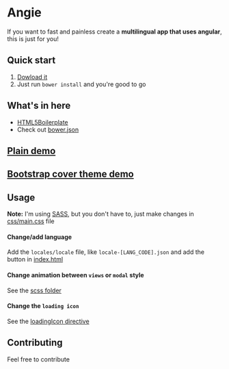 # Angie

If you want to fast and painless create a **multilingual app that uses angular**, this is just for you!

## Quick start

1. [Dowload it](http://antonio-delivuk.from.hr/angie/angie_v0.0.1.rar)
2. Just run `bower install` and you're good to go

## What's in here

* [HTML5Boilerplate](https://github.com/h5bp/html5-boilerplate)
* Check out [bower.json](https://github.com/adelivuk/angie/blob/master/bower.json)

## [Plain demo](http://antonio-delivuk.from.hr/angie)
## [Bootstrap cover theme demo](http://antonio-delivuk.from.hr/angie/bootstrap)

## Usage

**Note:** I'm using [SASS](http://sass-lang.com/), but you don't have to, just make changes in [css/main.css](https://github.com/adelivuk/angie/blob/master/css/main.css) file

#### Change/add language
Add the `locales/locale` file, like `locale-[LANG_CODE].json` and add the button in [index.html](https://github.com/adelivuk/angie/blob/master/index.html#LC23)

#### Change animation between `views` or `modal` style
See the [scss folder](https://github.com/adelivuk/angie/tree/master/scss)

#### Change the `loading icon`
See the [loadingIcon directive](https://github.com/adelivuk/angie/blob/master/js/app.js#L49)

## Contributing
Feel free to contribute